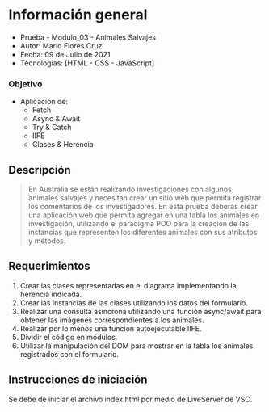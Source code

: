 # Información general
- Prueba - Modulo_03 - Animales Salvajes
- Autor: Mario Flores Cruz
- Fecha: 09 de Julio de 2021
- Tecnologías: [HTML - CSS - JavaScript]
### Objetivo
- Aplicación de: 
  - Fetch
  - Async & Await
  - Try & Catch
  - IIFE
  - Clases & Herencia

## Descripción
>En Australia se están realizando investigaciones con algunos animales salvajes y necesitan crear un sitio web que permita registrar los comentarios de los investigadores. En esta prueba deberás crear una aplicación web que permita agregar en una tabla los animales en investigación, utilizando el paradigma POO para la creación de las instancias que representen los diferentes animales con sus atributos y métodos.

## Requerimientos
   1. Crear las clases representadas en el diagrama implementando la herencia indicada.
   2. Crear las instancias de las clases utilizando los datos del formulario.
   3. Realizar una consulta asíncrona utilizando una función async/await para obtener las imágenes correspondientes a los animales.
   4. Realizar por lo menos una función autoejecutable IIFE.
   5. Dividir el código en módulos.
   6. Utilizar la manipulación del DOM para mostrar en la tabla los animales registrados con el formulario.

## Instrucciones de iniciación
Se debe de iniciar el archivo index.html por medio de LiveServer de VSC.